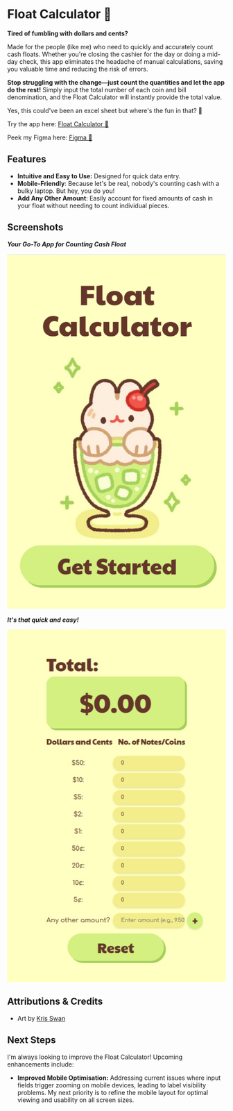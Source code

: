 # Float Calculator 🍧

**Tired of fumbling with dollars and cents?**

Made for the people (like me) who need to quickly and accurately count cash floats. Whether you're closing the cashier for the day or doing a mid-day check, this app eliminates the headache of manual calculations, saving you valuable time and reducing the risk of errors.

**Stop struggling with the change—just count the quantities and let the app do the rest!** Simply input the total number of each coin and bill denomination, and the Float Calculator will instantly provide the total value.

Yes, this could've been an excel sheet but where's the fun in that? 💛

Try the app here: [Float Calculator 🍧](https://floatcalc.vercel.app/)

Peek my Figma here: [Figma 🎨](https://www.figma.com/design/RwaWbGCGL0MEHQAgEI6Rij/Float?node-id=0-1&t=9AoOkf5HkXeF2qha-1)

## Features

- **Intuitive and Easy to Use:** Designed for quick data entry.
- **Mobile-Friendly**: Because let's be real, nobody's counting cash with a bulky laptop. But hey, you do you!
- **Add Any Other Amount**: Easily account for fixed amounts of cash in your float without needing to count individual pieces.

## Screenshots

_**Your Go-To App for Counting Cash Float**_

![Main Title Screen](./public/main-title.png)

_**It's that quick and easy!**_

![Calculator Screen](./public/calculator-page.png)

## Attributions & Credits

- Art by [Kris Swan](https://www.instagram.com/krisswanart)

## Next Steps

I'm always looking to improve the Float Calculator! Upcoming enhancements include:

- **Improved Mobile Optimisation:** Addressing current issues where input fields trigger zooming on mobile devices, leading to label visibility problems. My next priority is to refine the mobile layout for optimal viewing and usability on all screen sizes.
